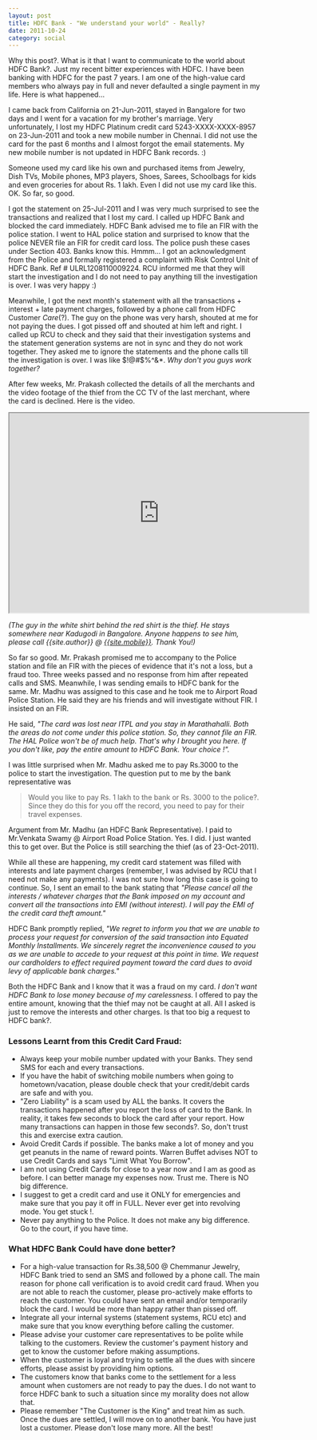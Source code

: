 ```yaml
---
layout: post
title: HDFC Bank - "We understand your world" - Really?
date: 2011-10-24
category: social
---
```


Why this post?. What is it that I want to communicate to the world about HDFC Bank?. Just my recent bitter experiences with HDFC. I have been banking with HDFC for the past 7 years. I am one of the high-value card members who always pay in full and never defaulted a single payment in my life. Here is what happened...  
  
I came back from California on 21-Jun-2011, stayed in Bangalore for two days and I went for a vacation for my brother's marriage. Very unfortunately, I lost my HDFC Platinum credit card 5243-XXXX-XXXX-8957 on 23-Jun-2011 and took a new mobile number in Chennai. I did not use the card for the past 6 months and I almost forgot the email statements. My new mobile number is not updated in HDFC Bank records. :)  
  
Someone used my card like his own and purchased items from Jewelry, Dish TVs, Mobile phones, MP3 players, Shoes, Sarees, Schoolbags for kids and even groceries for about Rs. 1 lakh. Even I did not use my card like this. OK. So far, so good.  
  
I got the statement on 25-Jul-2011 and I was very much surprised to see the transactions and realized that I lost my card. I called up HDFC Bank and blocked the card immediately. HDFC Bank advised me to file an FIR with the police station. I went to HAL police station and surprised to know that the police NEVER file an FIR for credit card loss. The police push these cases under Section 403. Banks know this. Hmmm... I got an acknowledgment from the Police and formally registered a complaint with Risk Control Unit of HDFC Bank. Ref # ULRL1208110009224. RCU informed me that they will start the investigation and I do not need to pay anything till the investigation is over. I was very happy :)  
  
Meanwhile, I got the next month's statement with all the transactions + interest + late payment charges, followed by a phone call from HDFC Customer *Care*(?). The guy on the phone was very harsh, shouted at me for not paying the dues. I got pissed off and shouted at him left and right. I called up RCU to check and they said that their investigation systems and the statement generation systems are not in sync and they do not work together. They asked me to ignore the statements and the phone calls till the investigation is over. I was like $!@#$%^&*. *Why don't you guys work together?*  
  
After few weeks, Mr. Prakash collected the details of all the merchants and the video footage of the thief from the CC TV of the last merchant, where the card is declined. Here is the video.  
  
<iframe width="600" height="400"
src="http://www.youtube.com/embed/sxMzUJATkX0?autoplay=0">
</iframe> 
  
*(The guy in the white shirt behind the red shirt is the thief. He stays somewhere near Kadugodi in Bangalore. Anyone happens to see him, please call {{site.author}} @ [{{site.mobile}}](tel:{{site.mobile}}). Thank You!)*  
  
So far so good. Mr. Prakash promised me to accompany to the Police station and file an FIR with the pieces of evidence that it's not a loss, but a fraud too. Three weeks passed and no response from him after repeated calls and SMS. Meanwhile, I was sending emails to HDFC bank for the same. Mr. Madhu was assigned to this case and he took me to Airport Road Police Station. He said they are his friends and will investigate without FIR. I insisted on an FIR. 

He said, *"The card was lost near ITPL and you stay in Marathahalli. Both the areas do not come under this police station. So, they cannot file an FIR. The HAL Police won't be of much help. That's why I brought you here. If you don't like, pay the entire amount to HDFC Bank. Your choice !".*   

I was little surprised when Mr. Madhu asked me to pay Rs.3000 to the police to start the investigation. The question put to me by the bank representative was

> Would you like to pay Rs. 1 lakh to the bank or Rs. 3000 to the police?. Since they do this for you off the record, you need to pay for their travel expenses.  

Argument from Mr. Madhu (an HDFC Bank Representative). I paid to Mr.Venkata Swamy @ Airport Road Police Station. Yes. I did. I just wanted this to get over. But the Police is still searching the thief (as of 23-Oct-2011).  
  
While all these are happening, my credit card statement was filled with interests and late payment charges (remember, I was advised by RCU that I need not make any payments). I was not sure how long this case is going to continue. So, I sent an email to the bank stating that *"Please cancel all the interests / whatever charges that the Bank imposed on my account and convert all the transactions into EMI (without interest). I will pay the EMI of the credit card theft amount."*  
  
HDFC Bank promptly replied, *"We regret to inform you that we are unable to process your request for conversion of the said transaction into Equated Monthly Installments. We sincerely regret the inconvenience caused to you as we are unable to accede to your request at this point in time. We request our cardholders to effect required payment toward the card dues to avoid levy of applicable bank charges."*  
  
Both the HDFC Bank and I know that it was a fraud on my card. *I don't want HDFC Bank to lose money because of my carelessness.* I offered to pay the entire amount, knowing that the thief may not be caught at all. All I asked is just to remove the interests and other charges. Is that too big a request to HDFC bank?.  
  
### Lessons Learnt from this Credit Card Fraud:  
  
* Always keep your mobile number updated with your Banks. They send SMS for each and every transactions.  
* If you have the habit of switching mobile numbers when going to hometown/vacation, please double check that your credit/debit cards are safe and with you.  
* "Zero Liability" is a scam used by ALL the banks. It covers the transactions happened after you report the loss of card to the Bank. In reality, it takes few seconds to block the card after your report. How many transactions can happen in those few seconds?. So, don't trust this and exercise extra caution.  
* Avoid Credit Cards if possible. The banks make a lot of money and you get peanuts in the name of reward points. Warren Buffet advises NOT to use Credit Cards and says "Limit What You Borrow".   
* I am not using Credit Cards for close to a year now and I am as good as before. I can better manage my expenses now. Trust me. There is NO big difference.  
* I suggest to get a credit card and use it ONLY for emergencies and make sure that you pay it off in FULL. Never ever get into revolving mode. You get stuck !.  
* Never pay anything to the Police. It does not make any big difference. Go to the court, if you have time.  

### What HDFC Bank Could have done better?
  
* For a high-value transaction for Rs.38,500 @ Chemmanur Jewelry, HDFC Bank tried to send an SMS and followed by a phone call. The main reason for phone call verification is to avoid credit card fraud. When you are not able to reach the customer, please pro-actively make efforts to reach the customer. You could have sent an email and/or temporarily block the card. I would be more than happy rather than pissed off.  
* Integrate all your internal systems (statement systems, RCU etc) and make sure that you know everything before calling the customer.  
* Please advise your customer care representatives to be polite while talking to the customers. Review the customer's payment history and get to know the customer before making assumptions.  
* When the customer is loyal and trying to settle all the dues with sincere efforts, please assist by providing him options.   
* The customers know that banks come to the settlement for a less amount when customers are not ready to pay the dues. I do not want to force HDFC bank to such a situation since my morality does not allow that.  
* Please remember "The Customer is the King" and treat him as such. Once the dues are settled, I will move on to another bank. You have just lost a customer. Please don't lose many more. All the best!  
  
